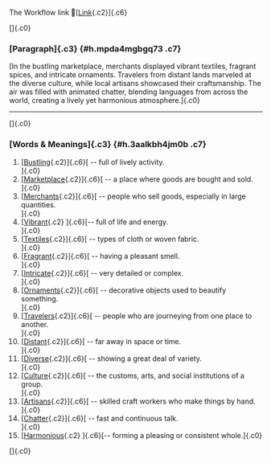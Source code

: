 The Workflow link
👏[[Link](https://www.google.com/url?q=http://www.google.com&sa=D&source=editors&ust=1760870337834488&usg=AOvVaw0DNUJ2--1dZQHliAf6zbvR){.c2}]{.c6}

[]{.c0}

### [Paragraph]{.c3} {#h.mpda4mgbgq73 .c7}

[In the bustling marketplace, merchants displayed vibrant textiles,
fragrant spices, and intricate ornaments. Travelers from distant lands
marveled at the diverse culture, while local artisans showcased their
craftsmanship. The air was filled with animated chatter, blending
languages from across the world, creating a lively yet harmonious
atmosphere.]{.c0}

------------------------------------------------------------------------

[]{.c0}

### [Words & Meanings]{.c3} {#h.3aalkbh4jm0b .c7}

1.  [[Bustling](https://www.google.com/url?q=http://www.google.com&sa=D&source=editors&ust=1760870337835533&usg=AOvVaw1C3TtRPTmbYx_UvN-ZNf2N){.c2}]{.c6}[ --
    full of lively activity.\
    ]{.c0}
2.  [[Marketplace](https://www.google.com/url?q=http://www.google.com&sa=D&source=editors&ust=1760870337835780&usg=AOvVaw3NNvAiA8nsY0T_AcuLmCyH){.c2}]{.c6}[ --
    a place where goods are bought and sold.\
    ]{.c0}
3.  [[Merchants](https://www.google.com/url?q=http://www.google.com&sa=D&source=editors&ust=1760870337836133&usg=AOvVaw2NQXhC-GlpQZ7995nnT4_L){.c2}]{.c6}[ --
    people who sell goods, especially in large quantities.\
    ]{.c0}
4.  [[Vibrant](https://www.google.com/url?q=http://www.google.com&sa=D&source=editors&ust=1760870337836518&usg=AOvVaw237zTgolJvRbvqdqylcH8N){.c2}
    ]{.c6}[-- full of life and energy.\
    ]{.c0}
5.  [[Textiles](https://www.google.com/url?q=http://www.google.com&sa=D&source=editors&ust=1760870337836860&usg=AOvVaw2xrIjhVX4afSKf0FSp89zL){.c2}]{.c6}[ --
    types of cloth or woven fabric.\
    ]{.c0}
6.  [[Fragrant](https://www.google.com/url?q=http://www.google.com&sa=D&source=editors&ust=1760870337837215&usg=AOvVaw11WZ3SmoRw7CVaFMyxtyrP){.c2}]{.c6}[ --
    having a pleasant smell.\
    ]{.c0}
7.  [[Intricate](https://www.google.com/url?q=http://www.google.com&sa=D&source=editors&ust=1760870337837520&usg=AOvVaw2bXOL23JmYZY5WvucVCmIU){.c2}]{.c6}[ --
    very detailed or complex.\
    ]{.c0}
8.  [[Ornaments](https://www.google.com/url?q=http://www.google.com&sa=D&source=editors&ust=1760870337837815&usg=AOvVaw1oJJtu6ZDCYtuNusSWQisE){.c2}]{.c6}[ --
    decorative objects used to beautify something.\
    ]{.c0}
9.  [[Travelers](https://www.google.com/url?q=http://www.google.com&sa=D&source=editors&ust=1760870337838183&usg=AOvVaw2AX6iIeFAtyP4FjLJJ16Ta){.c2}]{.c6}[ --
    people who are journeying from one place to another.\
    ]{.c0}
10. [[Distant](https://www.google.com/url?q=http://www.google.com&sa=D&source=editors&ust=1760870337838576&usg=AOvVaw17TCB4aotiKv8Svmfbw_hv){.c2}]{.c6}[ --
    far away in space or time.\
    ]{.c0}
11. [[Diverse](https://www.google.com/url?q=http://www.google.com&sa=D&source=editors&ust=1760870337838868&usg=AOvVaw2dOPjUTfvSRPcxy2ouX989){.c2}]{.c6}[ --
    showing a great deal of variety.\
    ]{.c0}
12. [[Culture](https://www.google.com/url?q=http://www.google.com&sa=D&source=editors&ust=1760870337839277&usg=AOvVaw2LRnEJjlQ2Dpgx-fUT2-vF){.c2}]{.c6}[ --
    the customs, arts, and social institutions of a group.\
    ]{.c0}
13. [[Artisans](https://www.google.com/url?q=http://www.google.com&sa=D&source=editors&ust=1760870337839694&usg=AOvVaw1Fl8wduk_r72YAidXDOzgq){.c2}]{.c6}[ --
    skilled craft workers who make things by hand.\
    ]{.c0}
14. [[Chatter](https://www.google.com/url?q=http://www.google.com&sa=D&source=editors&ust=1760870337840087&usg=AOvVaw0s6fftYdkqxKIOsQ-97OvG){.c2}]{.c6}[ --
    fast and continuous talk.\
    ]{.c0}
15. [[Harmonious](https://www.google.com/url?q=http://www.google.com&sa=D&source=editors&ust=1760870337840385&usg=AOvVaw16TucVQGd6kthrQeOqa_Qd){.c2}
    ]{.c6}[-- forming a pleasing or consistent whole.]{.c0}

[]{.c0}
